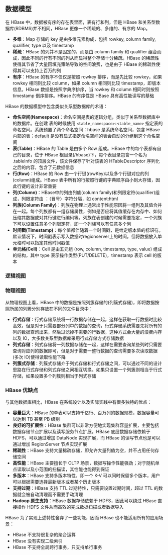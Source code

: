## 数据模型

在 HBase 中，数据被有序的存在表里面，表有行和列，但是 HBase 和关系型数据库(RDBMS)并不相同，HBase 更像一个稀疏的、多维的、有序的 Map。

- **多维**：Map 存储的 key 是由多维元素构成，包括 rowkey, column family, qualifier, type 以及 timestamp
- **稀疏**：HBase 的列并不是固定的，而是由 column family 和 qualifier 组合而成，因此不同的行有不同的列从而显得整个存储十分稀疏。HBase 的稀疏性使得其节省了大量因填充策略导致的空间浪费，也是由于 HBase 的稀疏性使得其可以支持上百万的列
- **有序**：HBase 的有序不仅仅是按照 rowkey 排序，而是先比较 rowkey，如果 rowkey 相同则比较 column，如果 column 相同则比较 timestamp，即版本信息。HBase 数据是按照字典序排序，当 rowkey 和 column 相同时则按照 timestamp 倒序排序。HBase 的有序性是 HBase 具有高性能读写的基础

HBase 的数据模型中包含类似关系型数据库的术语：
- **命名空间(Namespace)**：命名空间是表的逻辑分组，类似于关系型数据库中的数据库。在创建 表的时候使用 ```<table_namespace>:<table_name>``` 指定表的命名空间。系统预置了两个命名空间：hbase 是系统命名空间，包含 HBase 内部的表；default 是没有显式指定命名空间的表会自动的分组到这个命名空间
- **表(Table)**：HBase 的 Table 是由多个 Row 组成。HBase 中的每个表都有自己的目录，位于 HBase 根目录(/hbase)下，每个表目录包含一个名为 .tableInfo 的顶层文件，该文件保存了针对该表的 HTableDescriptor 序列化之后的内容，包含了元数据信息
- **行(Row)**：HBase 的 Row 由一个行键(rowKey)以及多个行键对应的列(column)组成。HBase 表中所有的行按照行键的字典顺序由小到大存储，因此行键的设计非常重要
- **列(Column)**：HBase中的列由列族(column family)和列限定符(qualifier)组成，列限定符由 ：（冒号）字符分隔，如 content:html
- **列族(Column Family)**：列族在物理上通常出于性能原因将一组列及其值合并在一起。每个列族都有一组存储属性，例如是否应将其值缓存在内存中、如何压缩其数据或对其行键进行编码等。列族在表创建的时候需要指定，一个列族下可以设置任意多个列限定符，即一个列族可以有任意多个列
- **时间戳(Timestamp)**：每个值都伴随着一个时间戳，是给定版本值的标识符。默认情况下，时间戳表示写入数据时regionserver上的时间，但将数据放入单元格时可以指定其他时间戳值
- **单元格(Cell)**：Cell 是由五元组 (row, column, timestamp, type, value) 组成的结构，其中 type 表示操作类型(PUT/DELETE)，timestamp 表示 cell 的版本


### 逻辑视图


### 物理视图
从物理视图上看，HBase 中的数据是按照列簇存储的(列簇式存储)，即将数据按照所属的列簇分别存放在不同的文件目录中：
- **行式存储**：行式存储系统将一行数据存储在一起，这样在获取一行数据时比较高效，但是对于只需要部分列中的数据的查询，行式存储系统需要先将所有的列的数据查询出来，然后过滤掉不需要的行数据，这种方式会大量的浪费内存以及 IO，大多数关系型数据库采用行式存储方式存储数据
- **列式存储**：列式存储将一列数据存储在一起，这样在需要查询某些列时只需要查询对应列的数据即可，但是对于需要一整行数据的查询需要多次读取数据(多次 IO)使得读取性能下降
- **列簇式存储**：列簇式存储介于列式存储和行式存储之间，可以通过不同的设计思路在行式存储和列式存储之间相互切换。如果只设置一个列簇则相当于行式存储，如果设置多个列簇则相当于列式存储

### HBase 优缺点
与其他数据库相比，HBase 在系统设计以及实际实践中有很多独特的优点：
- **容量巨大**：HBase 的单表可以支持千亿行、百万列的数据规模，数据容量可以达到 TB 甚至 PB 级别
- **良好的可扩展性**：HBase 集群可以非常方便地实现集群容量扩展，主要包括数据存储节点扩展以及读写服务节点扩展。HBase 底层数据存储依赖于 HDFS，可以通过增加 DataNode 实现扩展，而 HBase 的读写节点也是可以通过增加 RegionServer 节点实现扩展
- **稀疏性**：HBase 支持大量稀疏存储，即允许大量列值为空，并不占用任何存储空间
- **高性能**：HBase 主要擅长于 OLTP 场景，数据写操作性能强劲；对于随机单点读取以及小范围的扫描读，其性能也能得到保证
- **多版本**：HBase 支持多版本特性，即一个 K-V 可以同时保留多个版本，用户可以根据需要选择最新版本或者某个历史版本
- **支持过期**：HBase 支持 TTL 过期特性，只需要设置过期时间，超过 TTL 的数据就会被自动清理而不需要手动清理
- **Hadoop 原生支持**：HBase 数据存储依赖于 HDFS，因此可以绕过 HBase 直接操作 HDFS 文件从而高效的完成数据扫描或者数据导入

HBase 为了实现上述特性舍弃了一些功能，因而 HBase 也不能适用所有的应用场景：
- HBase 不支持很复杂的聚合运算
- HBase 没有实现二级索引
- HBase 不支持全局跨行事务，只支持单行事务
